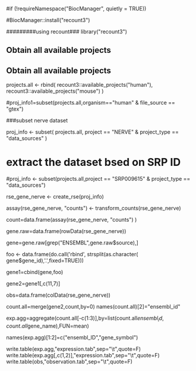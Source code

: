 #if (!requireNamespace("BiocManager", quietly = TRUE))

#BiocManager::install("recount3")




#########using recount###
library("recount3")

## Obtain all available projects
## Obtain all available projects
projects.all <- rbind(
  recount3::available_projects("human"),
  recount3::available_projects("mouse")
)




#proj_info1=subset(projects.all,organism=="human" & file_source == "gtex")

###subset nerve dataset

proj_info <- subset(
  projects.all,
  project == "NERVE" & project_type == "data_sources" )

# extract the dataset bsed on SRP ID
#proj_info <- subset(projects.all,project == "SRP009615" & project_type == "data_sources")




rse_gene_nerve <- create_rse(proj_info)

assay(rse_gene_nerve, "counts") <- transform_counts(rse_gene_nerve)

count=data.frame(assay(rse_gene_nerve, "counts") )

gene.raw=data.frame(rowData(rse_gene_nerve))

gene=gene.raw[grep("ENSEMBL",gene.raw$source),]



foo <- data.frame(do.call('rbind', strsplit(as.character( gene$gene_id),'.',fixed=TRUE)))

gene1=cbind(gene,foo)

gene2=gene1[,c(11,7)]

obs=data.frame(colData(rse_gene_nerve))

count.all=merge(gene2,count,by=0)
names(count.all)[2]="ensembl_id"


exp.agg=aggregate(count.all[-c(1:3)],by=list(count.all$ensembl_id,count.all$gene_name),FUN=mean)

names(exp.agg)[1:2]=c("ensembl_ID","gene_symbol")

write.table(exp.agg,"expression.tab",sep="\t",quote=F)
write.table(exp.agg[,c(1,2)],"expression.tab",sep="\t",quote=F)
write.table(obs,"observation.tab",sep="\t",quote=F)








